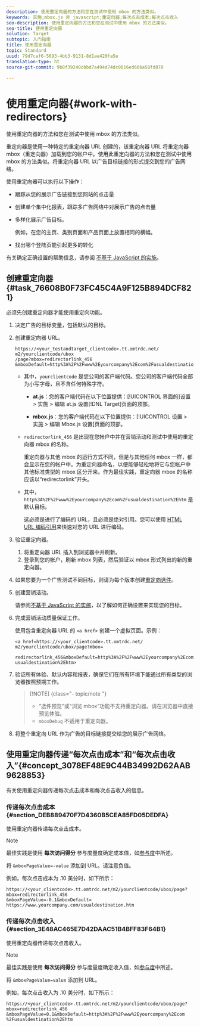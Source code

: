 ```yaml
---
description: 使用重定向器的方法和您在测试中使用 mbox 的方法类似。
keywords: 实施;mbox.js 非 javascript;重定向器;每次点击成本;每次点击收入
seo-description: 使用重定向器的方法和您在测试中使用 mbox 的方法类似。
seo-title: 使用重定向器
solution: Target
subtopic: 入门指南
title: 使用重定向器
topic: Standard
uuid: 79d7caf6-5693-4bb3-9131-8d1ae420fa5e
translation-type: ht
source-git-commit: 9b8f39240cbbd7a494d74dc0016ed666a58fd870

---
```



# 使用重定向器{#work-with-redirectors}

使用重定向器的方法和您在测试中使用 mbox 的方法类似。

重定向器是使用一种特定的重定向器 URL 创建的，该重定向器 URL 将重定向器 mbox（重定向器）加载到您的帐户中。使用此重定向器的方法和您在测试中使用 mbox 的方法类似。将重定向器 URL 以广告目标链接的形式提交到您的广告网络。

使用重定向器可以执行以下操作：

* 跟踪从您的展示广告链接到您网站的点击量
* 创建单个集中化报表，跟踪多广告网络中对展示广告的点击量
* 多样化展示广告目标。

   例如，在您的主页、类别页面和产品页面上放置相同的横幅。

* 找出哪个登陆页能引起更多的转化

有关确定正确设置的帮助信息，请参阅 [不基于 JavaScript 的实施](../../c-implementing-target/c-non-javascript-based-implementation/non-javascript-based-implementation.md#concept_4799C58B081A43F6B3B8CC25A8D5D7C4)。

## 创建重定向器 {#task_76608B0F73FC45C4A9F125B894DCF821}

必须先创建重定向器才能使用重定向功能。

1. 决定广告的目标变量，包括默认的目标。
1. 创建重定向器 URL。

   ```
   https://<your_testandtarget_clientcode>.tt.omtrdc.net/​m2/yourclientcode/ubox
   /​page?mbox=redirectorlink_456
   &mboxDefault=http%3A%2F%2Fwww%2Eyourcompany%2Ecom%2Fusualdestination%2Ehtm
   ```

   * 其中，`yourclientcode` 是您公司的客户端代码。您公司的客户端代码全部为小写字母，且不含任何特殊字符。

      * **at.js**：您的客户端代码在以下位置提供：[!UICONTROL  界面的]设置 &gt; 实施 &gt; 编辑 at.js 设置[!DNL Target]页面的顶部。

      * **mbox.js**：您的客户端代码在以下位置提供：[!UICONTROL 设置 &gt; 实施 &gt; 编辑 Mbox.js 设置]页面的顶部。
   * `redirectorlink_456` 是出现在您帐户中并在营销活动和测试中使用的重定向器 mbox 的名称。

      重定向器与其他 mbox 的运行方式不同，但是与其他任何 mbox 一样，都会显示在您的帐户中。为重定向器命名，以便能够轻松地将它与您帐户中其他标准类型的 mbox 区分开来。作为最佳实践，重定向器 mbox 的名称应该以“redirectorlink”开头。

   * 其中，`http%3A%2F%2Fwww%2Eyourcompany%2Ecom%2Fusualdestination%2Ehtm` 是默认目标。

      这必须是进行了编码的 URL，且必须是绝对引用。您可以使用 [HTML URL 编码引用](https://www.w3schools.com/tags/ref_urlencode.asp)来快速对您的 URL 进行编码。



1. 验证重定向器。
   1. 将重定向器 URL 插入到浏览器中并刷新。
   1. 登录到您的帐户，刷新 mbox 列表，然后验证以 mbox 形式列出的新的重定向器。
1. 如果您要为一个广告测试不同目标，则请为每个版本创建[重定向选件](../../c-experiences/c-visual-experience-composer/redirect-offer.md#task_9578678D42784F5EB9638F8AC8C911FA)。
1. 创建营销活动。

   请参阅[不基于 JavaScript 的实施](../../c-implementing-target/c-non-javascript-based-implementation/non-javascript-based-implementation.md#concept_4799C58B081A43F6B3B8CC25A8D5D7C4)，以了解如何正确设置来实现您的目标。
1. 完成营销活动质量保证工作。

   使用包含重定向器 URL 的 `<a href>` 创建一个虚拟页面。示例：

   ```
   <a href=https://<your_clientcode>.tt.omtrdc.net/​m2/yourclientcode/ubox/​page?mbox=
   
   redirectorlink_456&mboxDefault=http%3A%2F%2Fwww%2Eyourcompany%2Ecom%2F​usualdestination%2Ehtm>
   ```

1. 验证所有体验、默认内容和报表，确保它们在所有环境下能通过所有类型的浏览器按照预期工作。

   >[!NOTE] {class=&quot;- topic/note &quot;}
   >
   >* “选件预览”或“浏览 mbox”功能不支持重定向器。请在浏览器中直接预览体验。
   >* `mboxDebug` 不适用于重定向器。


1. 将整个重定向 URL 作为广告的目标链接提交给您的展示广告网络。

## 使用重定向器传递“每次点击成本”和“每次点击收入”{#concept_3078EF48E9C44B34992D62AAB9628853}

有关使用重定向器传递每次点击成本和每次点击收入的信息。

### 传递每次点击成本 {#section_DEB889470F7D4360B5CEA85FD05DEDFA}

使用重定向器传递每次点击成本。

>[!NOTE]
>
>最佳实践是使用 **每次访问得分** 参与度量度确定成本值，如[参与度](https://marketing.adobe.com/resources/help/zh_CN/tnt/help/c_Capturing_Engagement.html)中所述。

将 `&mboxPageValue=-value` 添加到 URL。请注意负值。

例如，每次点击成本为 .10 美分时，如下所示：

```
https://<your_clientcode>.tt.omtrdc.net/​m2/yourclientcode/ubox/​page?mbox=redirectorlink_456
&mboxPageValue=-0.1&mboxDefault=​https://www.yourcompany.com/usualdestination.htm
```

### 传递每次点击收入 {#section_3E48AC465E7D42DAAC51B4BFF83F64B1}

使用重定向器传递每次点击收入。

>[!NOTE]
>
>最佳实践是使用 **每次访问得分** 参与度量度确定收入值，如[参与度](https://marketing.adobe.com/resources/help/zh_CN/tnt/help/c_Capturing_Engagement.html)中所述。

将 `&mboxPageValue=value` 添加到 URL。

例如，每次点击收入为 .10 美分时，如下所示：

```
https://<​your_clientcode>​​​​.tt​​.omtrdc​.net/​​m2/​yourclientcode/​ubox/​​​page?mbox=redirectorlink_456
&mboxPageValue=0.1​&mbox​Default=​​http%3A%2F%2Fwww%2E​yourcompany%2Ecom​%2Fusualdestination%2Ehtm
```
